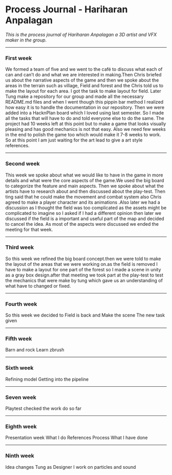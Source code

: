 # Process Journal - Hariharan Anpalagan

_This is the process journal of Hariharan Anpalagan a 3D artist and VFX maker in the group._

---

### First week

We formed a team of five and we went to the café to discuss what each of can and can’t do and what we are interested in making.Then Chris briefed us about the narrative aspects of the game and then we spoke about the areas in the terrain such as village, Field and forest and the Chris told us to make the layout for each area. I got the task to make layout for field.
Later Tung make a repository for our group and made all the necessary README.md files and when I went though this pippin bar method I realized how easy it is to handle the documentation in our repository. Then we were added into a HacknPlan board which I loved using last semester. So I made all the tasks that will have to do and told everyone else to do the same.
The project had 10 weeks left at this point but to make a game that looks visually pleasing and has good mechanics is not that easy. Also we need few weeks in the end to polish the game too which would make it 7-8 weeks to work. So at this point I am just waiting for the art lead to give a art style references.  


---
### Second week

This week we spoke about what we would like to have in the game in more details and what were the core aspects of the game.We used the big board to categorize the feature and main aspects. Then we spoke about what the artists have to research about and then discussed about the play-test. Then ting said that he could make the movement and combat system also Chris agreed to make a player character and its animations .Also later we had a discussion as I thought the field was too complicated as the assets might be complicated to imagine so I asked if I had a different opinion then later we discussed  if the field is a important and useful part of the map and decided to cancel the idea. As most of the aspects were discussed we ended the meeting for that week.

---
### Third week

So this week we refined the big board concept.then we were told  to make the layout of the areas that we were working on.as the field is removed I have to make a layout for one part of the forest so I made a scene in unity as a gray box design.after that meeting we took part at the play-test to test the mechanics that were make by tung which gave us an understanding of what have to changed or fixed.

---

### Fourth week
So this week we decided to
Field is back and 
Make the scene
The new task given 

---

### Fifth week
Barn and rock
Learn zbrush

---

### Sixth week 
Refining model
Getting into the pipeline 

---

### Seven week 
Playtest checked the work do so far

---

### Eighth week 
Presentation week
What I do 
References
Process
What I have done

---

### Ninth week 
Idea changes 
Tung as Designer 
I work on particles and sound


